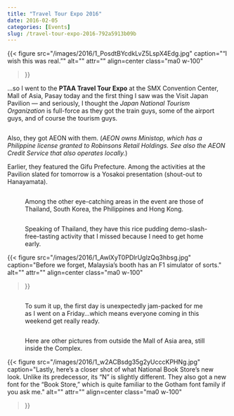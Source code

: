 ```yaml
---
title: "Travel Tour Expo 2016"
date: 2016-02-05
categories: [Events]
slug: /travel-tour-expo-2016-792a5913b09b
---
```


{{< figure
  src="/images/2016/1_PosdtBYcdkLvZ5LspX4Edg.jpg"
  caption="“I wish this was real.”"
  alt="" attr="" 
  align=center class="ma0 w-100"
>}}

…so I went to the **PTAA Travel Tour Expo** at the SMX Convention Center, Mall of Asia, Pasay today and the first thing I saw was the Visit Japan Pavilion — and seriously, I thought the _Japan National Tourism Organization_ is full-force as they got the train guys, some of the airport guys, and of course the tourism guys. 

<figure class="gallery-wrapper">
  <div class="gallery">
    <div class="gallery-item">
		<img alt="" src="//images/2016/1_L5JUnHkVTuNOIrCphBRFQg.jpg" />
    </div>
    <div class="gallery-item">
		<img alt="" src="//images/2016/1_Q4P_opHx9pMyuqw7WoGdMw.jpg" />
    </div>
  </div>
  <div class="gallery">
    <div class="gallery-item">
		<img alt="" src="/images/2016/1_UpWDGLroAKzjIJA2k0gpzw.jpg" />
    </div>
    <div class="gallery-item">
		<img alt="" src="/images/2016/1_F4LIBwOYR93nmA9AbqeGYA.jpg" />
    </div>
	<div class="gallery-item">
		<img alt="" src="/images/2016/1_OnJisupQD4o_Vmn6vqbquQ.jpg" />
    </div>
  </div>
  <div class="gallery">
    <div class="gallery-item">
		<img alt="" src="/images/2016/1_ec5R6EBwjOz1DG4wCML4jg.jpg" />
    </div>
    <div class="gallery-item">
		<img alt="" src="/images/2016/1_lXEHPNTk-H0kz70q5vU7Bw.jpg" />
    </div>
  </div>
  <div class="gallery">
    <div class="gallery-item">
		<img alt="" src="/images/2016/1_Ok7VAF5ifyNksyh5R4m0bg.jpg" />
    </div>
    <div class="gallery-item">
		<img alt="" src="/images/2016/1_cFcYc5QXxtH6V_rW5e2OYA.jpg" />
    </div>
	<div class="gallery-item">
		<img alt="" src="/images/2016/1_zhabgBgLnfpfENhs_OESkg.jpg" />
    </div>
  </div>
</figure>

Also, they got AEON with them. (_AEON owns Ministop, which has a Philippine license granted to Robinsons Retail Holdings. See also the AEON Credit Service that also operates locally._)

Earlier, they featured the Gifu Prefecture. Among the activities at the Pavilion slated for tomorrow is a Yosakoi presentation (shout-out to Hanayamata).

<figure class="gallery-wrapper">
  <div class="gallery">
    <div class="gallery-item">
		<img alt="" src="/images/2016/1_7RrRiB04336ETe9-EUbR1A.jpg" />
    </div>
    <div class="gallery-item">
		<img alt="" src="/images/2016/1_g6ZbamDOtGCSgksljVULHA.jpg" />
    </div>
  </div>
  <div class="gallery">
    <div class="gallery-item">
		<img alt="" src="/images/2016/1_-BSOVWNVv9R588IRRSIodA.jpg" />
    </div>
    <div class="gallery-item">
		<img alt="" src="/images/2016/1_G_UsC5dlaYFBb3hQe01Y9Q.jpg" />
    </div>
	<div class="gallery-item">
		<img alt="" src="/images/2016/1_jCcolH8jWxde6pNbuLRk3A.jpg" />
    </div>
  </div>
  <figcaption>
	<p>
		Among the other eye-catching areas in the event are those of Thailand, South Korea, the Philippines and Hong Kong.
	</p>
  </figcaption>
</figure>


<figure class="gallery-wrapper">
  <div class="gallery">
    <div class="gallery-item">
		<img alt="" src="/images/2016/1_TnpEbH0xhQ6hTV_mAN5zYg.jpg" />
    </div>
    <div class="gallery-item">
		<img alt="" src="/images/2016/1_vcaSjg5Aq-g5flCMyIebdQ.jpg" />
    </div>
	<div class="gallery-item">
		<img alt="" src="/images/2016/1_BSc0QCKfvN8Aae5gHuTETg.jpg" />
    </div>
  </div>
  <figcaption>
	<p>
		Speaking of Thailand, they have this rice pudding demo-slash-free-tasting activity that I missed because I need to get home early.
	</p>
  </figcaption>
</figure>


{{< figure
  src="/images/2016/1_AwlXyT0PDlrUglzQq3hbsg.jpg"
  caption="Before we forget, Malaysia’s booth has an F1 simulator of sorts."
  alt="" attr="" 
  align=center class="ma0 w-100"
>}}



<figure class="gallery-wrapper">
  <div class="gallery">
    <div class="gallery-item">
		<img alt="" src="/images/2016/1_4iK_tyIVeBMlo5Kg1EIj_w.jpg" />
    </div>
    <div class="gallery-item">
		<img alt="" src="/images/2016/1_YbTc1jSF711_4R-1LntpXQ.jpg" />
    </div>
	<div class="gallery-item">
		<img alt="" src="/images/2016/1_F8bGhFj9i_Qa_1YPfDOHpA.jpg" />
    </div>
  </div>
  <figcaption>
	<p>
		To sum it up, the first day is unexpectedly jam-packed for me as I went on a Friday…which means everyone coming in this weekend get really ready.
	</p>
  </figcaption>
</figure>

<figure class="gallery-wrapper">
  <div class="gallery">
    <div class="gallery-item">
		<img alt="" src="/images/2016/1_8LJg2HbV33YkX29_hqKVbQ.jpg" />
    </div>
    <div class="gallery-item">
		<img alt="" src="/images/2016/1_-OAGqgfTZr1RemtYm-bp4Q.jpg" />
    </div>
  </div>
  <div class="gallery">
    <div class="gallery-item">
		<img alt="" src="/images/2016/1_8RkaSAtIaqFs5XdwHfjzpQ.jpg" />
    </div>
    <div class="gallery-item">
		<img alt="" src="/images/2016/1_31OezMWc3xmarfZ2q_8m8A.jpg" />
    </div>
	<div class="gallery-item">
		<img alt="" src="/images/2016/1_KZ0Slamg-vGfWl6NGmj2uA.jpg" />
    </div>
  </div>
  <div class="gallery">
    <div class="gallery-item">
		<img alt="" src="/images/2016/1_VNSK5bwvzW7KU4XyUSfqiw.jpg" />
    </div>
	<div class="gallery-item">
		<img alt="" src="/images/2016/1_HnfGik1hEkcuMZKbTyRArA.jpg" />
    </div>
  </div>
  <figcaption>
	<p>
		Here are other pictures from outside the Mall of Asia area, still inside the Complex.
	</p>
  </figcaption>
</figure>



{{< figure
  src="/images/2016/1_w2ACBsdg35g2yUcccKPHNg.jpg"
  caption="Lastly, here’s a closer shot of what National Book Store’s new look. Unlike its predecessor, its “N” is slightly different. They also got a new font for the “Book Store,” which is quite familiar to the Gotham font family if you ask me."
  alt="" attr="" 
  align=center class="ma0 w-100"
>}}


